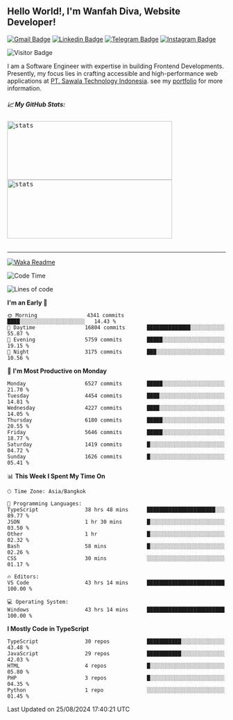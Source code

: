 ## Hello World!, I'm Wanfah Diva, Website Developer!

[![Gmail Badge](https://img.shields.io/badge/-Gmail-white?style=plastic&logo=Gmail&link=mailto:aditputrafirmansyah@gmail.com)](mailto:wanfahdivaa@gmail.com)
[![Linkedin Badge](https://img.shields.io/badge/-LinkedIn-blue?style=plastic&logo=Linkedin&link=https://www.linkedin.com/in/aditputrafirmansyah/)](https://www.linkedin.com/in/wanfahdiva/)
[![Telegram Badge](https://img.shields.io/badge/-Telegram-blue?style=plastic&logo=telegram&link=https://t.me/Adithya_13)](https://t.me/wanfahdiva)
[![Instagram Badge](https://img.shields.io/badge/-Instagram-white?style=plastic&logo=instagram&link=https://www.instagram.com/adithya_firmansyahputra/)](https://www.instagram.com/wnfhdva/)

![Visitor Badge](https://visitor-badge.laobi.icu/badge?page_id=wanfahdiva.wanfahdiva)

<p>
I am a Software Engineer with expertise in building Frontend Developments.
Presently, my focus lies in crafting accessible and high-performance web applications at  <a href="https://sawala/tech" target="_blank">PT. Sawala Technology Indonesia</a>. see my <a href="https://wanfahdiva.me" target="_blank">portfolio</a> for more information.
</p>

<h5 align="left">
  
📈 **My GitHub Stats:**

</h5>

<div align="left">
<kbd>
    <img height="135em" width="380em" alt="stats" src="https://github-readme-streak-stats.herokuapp.com?user=wanfahdiva&theme=tokyonight_duo&hide_border=true&dates=27DDC9" />
</kbd>
<kbd>
    <img height="135em" width="380em" alt="stats" src="https://github-readme-activity-graph.vercel.app/graph?username=wanfahdiva&theme=react&hide_title=true"></kbd>
</div>

<br />

---

[![Waka Readme](https://github.com/wanfahdiva/wanfahdiva/actions/workflows/waka.yml/badge.svg)](https://github.com/wanfahdiva/wanfahdiva/actions/workflows/waka.yml)

<!--START_SECTION:waka-->
![Code Time](http://img.shields.io/badge/Code%20Time-957%20hrs%2038%20mins-blue)

![Lines of code](https://img.shields.io/badge/From%20Hello%20World%20I%27ve%20Written-19.3%20million%20lines%20of%20code-blue)

**I'm an Early 🐤** 

```text
🌞 Morning                4341 commits        ████░░░░░░░░░░░░░░░░░░░░░   14.43 % 
🌆 Daytime                16804 commits       ██████████████░░░░░░░░░░░   55.87 % 
🌃 Evening                5759 commits        █████░░░░░░░░░░░░░░░░░░░░   19.15 % 
🌙 Night                  3175 commits        ███░░░░░░░░░░░░░░░░░░░░░░   10.56 % 
```
📅 **I'm Most Productive on Monday** 

```text
Monday                   6527 commits        █████░░░░░░░░░░░░░░░░░░░░   21.70 % 
Tuesday                  4454 commits        ████░░░░░░░░░░░░░░░░░░░░░   14.81 % 
Wednesday                4227 commits        ████░░░░░░░░░░░░░░░░░░░░░   14.05 % 
Thursday                 6180 commits        █████░░░░░░░░░░░░░░░░░░░░   20.55 % 
Friday                   5646 commits        █████░░░░░░░░░░░░░░░░░░░░   18.77 % 
Saturday                 1419 commits        █░░░░░░░░░░░░░░░░░░░░░░░░   04.72 % 
Sunday                   1626 commits        █░░░░░░░░░░░░░░░░░░░░░░░░   05.41 % 
```


📊 **This Week I Spent My Time On** 

```text
🕑︎ Time Zone: Asia/Bangkok

💬 Programming Languages: 
TypeScript               38 hrs 48 mins      ██████████████████████░░░   89.77 % 
JSON                     1 hr 30 mins        █░░░░░░░░░░░░░░░░░░░░░░░░   03.50 % 
Other                    1 hr                █░░░░░░░░░░░░░░░░░░░░░░░░   02.32 % 
Bash                     58 mins             █░░░░░░░░░░░░░░░░░░░░░░░░   02.26 % 
CSS                      30 mins             ░░░░░░░░░░░░░░░░░░░░░░░░░   01.17 % 

🔥 Editors: 
VS Code                  43 hrs 14 mins      █████████████████████████   100.00 % 

💻 Operating System: 
Windows                  43 hrs 14 mins      █████████████████████████   100.00 % 
```

**I Mostly Code in TypeScript** 

```text
TypeScript               30 repos            ███████████░░░░░░░░░░░░░░   43.48 % 
JavaScript               29 repos            ███████████░░░░░░░░░░░░░░   42.03 % 
HTML                     4 repos             █░░░░░░░░░░░░░░░░░░░░░░░░   05.80 % 
PHP                      3 repos             █░░░░░░░░░░░░░░░░░░░░░░░░   04.35 % 
Python                   1 repo              ░░░░░░░░░░░░░░░░░░░░░░░░░   01.45 % 
```




 Last Updated on 25/08/2024 17:40:21 UTC
<!--END_SECTION:waka-->
